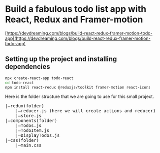 # Build a fabulous todo list app with React, Redux and Framer-motion

[https://devdreaming.com/blogs/build-react-redux-framer-motion-todo-app](https://devdreaming.com/blogs/build-react-redux-framer-motion-todo-app)

## Setting up the project and installing dependencies

```bash
npx create-react-app todo-react
cd todo-react
npm install react-redux @reduxjs/toolkit framer-motion react-icons
```

Here is the folder structure that we are going to use for this small project.

<pre>
|—redux(folder)
    |—reducer.js (here we will create actions and reducer)
    |—store.js
|—components(folder)
    |—Todos.js
    |—TodoItem.js
    |—DisplayTodos.js
|—css(folder)
    |—main.css
</pre>


